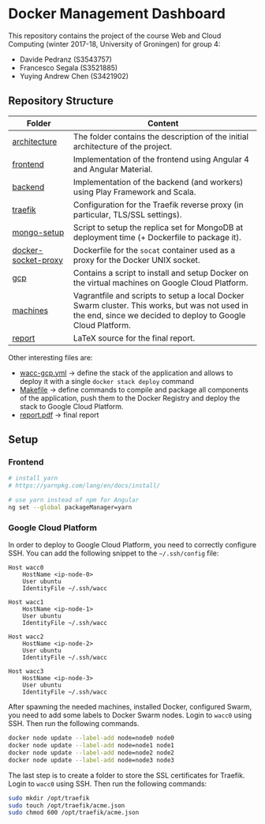 # Docker Management Dashboard

This repository contains the project of the course Web and Cloud Computing (winter 2017-18, University of Groningen) for group 4:

* Davide Pedranz (S3543757)
* Francesco Segala (S3521885)
* Yuying Andrew Chen (S3421902)

## Repository Structure

| Folder                                   | Content                                  |
| ---------------------------------------- | ---------------------------------------- |
| [architecture](architecture)             | The folder contains the description of the initial architecture of the project. |
| [frontend](frontend)                     | Implementation of the frontend using Angular 4 and Angular Material. |
| [backend](backend)                       | Implementation of the backend (and workers) using Play Framework and Scala. |
| [traefik](traefik)                       | Configuration for the Traefik reverse proxy (in particular, TLS/SSL settings). |
| [mongo-setup](mongo-setup)               | Script to setup the replica set for MongoDB at deployment time (+ Dockerfile to package it). |
| [docker-socket-proxy](docker-socket-proxy) | Dockerfile for the `socat` container used as a proxy for the Docker UNIX socket. |
| [gcp](gcp)                               | Contains a script to install and setup Docker on the virtual machines on Google Cloud Platform. |
| [machines](machines)                     | Vagrantfile and scripts to setup a local Docker Swarm cluster. This works, but was not used in the end, since we decided to deploy to Google Cloud Platform. |
| [report](report)                         | LaTeX source for the final report.       |

Other interesting files are:

* [wacc-gcp.yml](./wacc-gcp.yml) -> define the stack of the application and allows to deploy it with a single `docker stack deploy` command
* [Makefile](Makefile) -> define commands to compile and package all components of the application, push them to the Docker Registry and deploy the stack to Google Cloud Platform. 
* [report.pdf](./report.pdf) -> final report

## Setup

### Frontend

```bash
# install yarn
# https://yarnpkg.com/lang/en/docs/install/

# use yarn instead of npm for Angular
ng set --global packageManager=yarn
```

### Google Cloud Platform

In order to deploy to Google Cloud Platform, you need to correctly configure SSH. You can add the following snippet to the `~/.ssh/config` file:

```
Host wacc0
    HostName <ip-node-0>
    User ubuntu
    IdentityFile ~/.ssh/wacc

Host wacc1
    HostName <ip-node-1>
    User ubuntu 
    IdentityFile ~/.ssh/wacc

Host wacc2
    HostName <ip-node-2>
    User ubuntu
    IdentityFile ~/.ssh/wacc

Host wacc3
    HostName <ip-node-3> 
    User ubuntu
    IdentityFile ~/.ssh/wacc
```

After spawning the needed machines, installed Docker, configured Swarm, you need to add some labels to Docker Swarm nodes.
Login to `wacc0` using SSH. Then run the following commands.
```bash
docker node update --label-add node=node0 node0
docker node update --label-add node=node1 node1
docker node update --label-add node=node2 node2
docker node update --label-add node=node3 node3
```

The last step is to create a folder to store the SSL certificates for Traefik.
Login to `wacc0` using SSH. Then run the following commands:
```bash
sudo mkdir /opt/traefik
sudo touch /opt/traefik/acme.json
sudo chmod 600 /opt/traefik/acme.json
```
